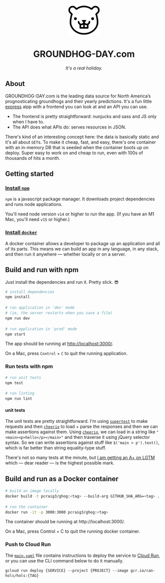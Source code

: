 <div align="center">
  <img alt="Logo" src="./public/apple-touch-icon.png" width="100" />
  <h1>GROUNDHOG-DAY.com</h1>
  <p><em>It's a real holiday.</em></p>
</div>

## About

GROUNDHOG-DAY.com is the leading data source for North America’s prognosticating groundhogs and their yearly predictions. It's a fun little [express](https://expressjs.com) alpp with a frontend you can look at and an API you can use.

- The frontend is pretty straightforward: nunjucks and sass and JS only when I have to.
- The API does what APIs do: serves resources in JSON.

There's kind of an interesting concept here: the data is basically static and it's all about `GET`s. To make it cheap, fast, and easy, there's one container with an in-memory DB that is seeded when the container boots up on deploy. Super easy to work on and cheap to run, even with 100s of thousands of hits a month.

## Getting started

### [Install `npm`](https://www.npmjs.com/get-npm)

`npm` is a javascript package manager. It downloads project dependencies and runs node applications.

You'll need node version `v14` or higher to run the app. (If you have an M1 Mac, you'll need `v15` or higher.)

### [Install `docker`](https://docs.docker.com/install/)

A docker container allows a developer to package up an application and all of its parts. This means we can build an app in any language, in any stack, and then run it anywhere — whether locally or on a server.

## Build and run with npm

Just install the dependencies and run it. Pretty slick. 😎

```bash
# install dependencies
npm install

# run application in 'dev' mode
# (ie, the server restarts when you save a file)
npm run dev

# run application in 'prod' mode
npm start
```

The app should be running at [http://localhost:3000/](http://localhost:3000/).

On a Mac, press `Control` + `C` to quit the running application.

### Run tests with npm

```bash
# run unit tests
npm test

# run linting
npm run lint
```

#### unit tests

The unit tests are pretty straightforward. I'm using [`supertest`](https://www.npmjs.com/package/supertest) to make requests and then [`cheerio`](https://cheerio.js.org/) to load + parse the responses and then we can make assertions against them. Using [`cheerio`](https://cheerio.js.org/), we can load in a string like `"<main><p>hello</p></main>"` and then traverse it using jQuery selector syntax. So we can write assertions against stuff like `$('main > p').text()`, which is far better than string equality-type stuff.

There's not so many tests at the minute, but [I am getting an A+ on LGTM](https://lgtm.com/projects/g/pcraig3/ghog-day/) which — dear reader — is the highest possible mark.

## Build and run as a Docker container

```sh
# build an image locally
docker build -t pcraig3/ghog:<tag> --build-arg GITHUB_SHA_ARG=<tag> .

# run the container
docker run -it -p 3000:3000 pcraig3/ghog:<tag>
```

The container should be running at http://localhost:3000/.

On a Mac, press Control + C to quit the running docker container.

### Push to Cloud Run

The [`main.yaml`](https://github.com/pcraig3/ghog-day/blob/main/.github/workflows/main.yml) file contains instructions to deploy the service to [Cloud Run](https://cloud.google.com/run), or you can use the CLI command below to do it manually.

```
gcloud run deploy {SERVICE} --project {PROJECT} --image gcr.io/can-hols/hols:{TAG}
```

